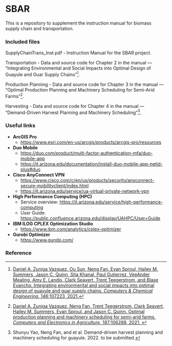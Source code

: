 # SBAR

This is a repository to supplement the instruction manual for biomass supply chain and transportation.

### Included files

SupplyChainTrans_Inst.pdf - Instruction Manual for the SBAR project.

Transportation - Data and source code for Chapter 2 in the manual — “Integrating Environmental and Social Impacts into Optimal Design of Guayule and Guar Supply Chains”[^1].

Production Planning - Data and source code for Chapter 3 in the manual — “Optimal Production Planning and Machinery Scheduling for Semi-Arid Farms”[^4].

Harvesting - Data and source code for Chapter 4 in the manual — “Demand-Driven Harvest Planning and Machinery Scheduling”[^5].

### Useful links

- **ArcGIS Pro** 
  - https://www.esri.com/en-us/arcgis/products/arcgis-pro/resources
- **Duo Mobile**
  - https://duo.com/product/multi-factor-authentication-mfa/duo-mobile-app
  - https://it.arizona.edu/documentation/install-duo-mobile-app-netid-plus#duo
- **Cisco AnyConnect VPN**
  - https://www.cisco.com/c/en/us/products/security/anyconnect-secure-mobilityclient/index.html
  - https://it.arizona.edu/service/ua-virtual-private-network-vpn
- **High Performance Computing (HPC)**
  - Service overview: https://it.arizona.edu/service/high-performance-computing
  - User Guide: https://public.confluence.arizona.edu/display/UAHPC/User+Guide
- **IBM ILOG CPLEX Optimization Studio**
  - https://www.ibm.com/analytics/cplex-optimizer
- **Gurobi Optimizer**
  - https://www.gurobi.com/

### Reference

[^1]: [Daniel A. Zuniga Vazquez, Ou Sun, Neng Fan, Evan Sproul, Hailey M. Summers, Jason C. Quinn, Sita Khanal, Paul Gutierrez, VeeAnder Mealing, Amy E. Landis, Clark Seavert, Trent Teegerstrom, and Blase Evancho. Integrating environmental and social impacts into optimal design of guayule and guar supply chains. *Computers & Chemical Engineering*, 146:107223, 2021.](https://doi.org/10.1016/j.compchemeng.2021.107223)
[^2]: [Sproul, E., Summers, H., Seavert, C., Robbs, J., Khanal, S., Mealing, V., Landies, A., Fan, N., Sun, O., & Quinn, J. (2020). Integrated techno-economic and environmental analysis of guayule rubber production. *Journal of Cleaner Production*, 273, 122811. doi:10.1016/j.jclepro.2020.122811](https://doi.org/10.1016/j.jclepro.2020.122811)
[^3]:  [Summers, H., Sproul, E., Seavert, C., Angadi, S., Robbs, J., Khanal, S., Gutierrez, P., Teegerstrom, T., Zuniga Vazquez, D., Fan, N., & Quinn, J. (2021). Economic and environmental analyses of incorporating guar into the American southwest. *Agricultural Systems*, 191, 103146. doi:10.1016/j.agsy.2021.103146](https://doi.org/10.1016/j.agsy.2021.103146)
[^4]: [Daniel A. Zuniga Vazquez, Neng Fan, Trent Teegerstrom, Clark Seavert, Hailey M. Summers, Evan Sproul, and Jason C. Quinn. Optimal production planning and machinery scheduling for semi-arid farms. *Computers and Electronics in Agriculture*, 187:106288, 2021. ](https://doi.org/10.1016/j.compag.2021.106288)
[^5]: Shunyu Yao, Neng Fan, and et al. Demand-driven harvest planning and machinery scheduling for guayule. 2022. to be submitted.

